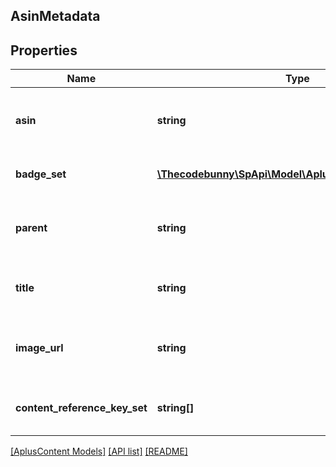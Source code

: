 ## AsinMetadata

## Properties

Name | Type | Description | Notes
------------ | ------------- | ------------- | -------------
**asin** | **string** | The Amazon Standard Identification Number (ASIN). |
**badge_set** | [**\Thecodebunny\SpApi\Model\AplusContent\AsinBadge[]**](AsinBadge.md) | The set of ASIN badges. | [optional]
**parent** | **string** | The Amazon Standard Identification Number (ASIN). | [optional]
**title** | **string** | The title for the ASIN in the Amazon catalog. | [optional]
**image_url** | **string** | The default image for the ASIN in the Amazon catalog. | [optional]
**content_reference_key_set** | **string[]** | A set of content reference keys. | [optional]

[[AplusContent Models]](../) [[API list]](../../Api) [[README]](../../../README.md)

